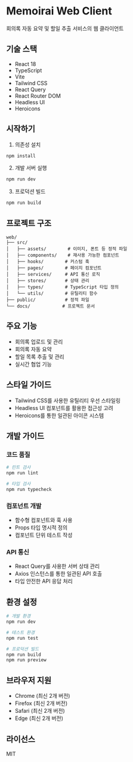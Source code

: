 # Memoirai Web Client

회의록 자동 요약 및 할일 추출 서비스의 웹 클라이언트

## 기술 스택

- React 18
- TypeScript
- Vite
- Tailwind CSS
- React Query
- React Router DOM
- Headless UI
- Heroicons

## 시작하기

1. 의존성 설치
```bash
npm install
```

2. 개발 서버 실행
```bash
npm run dev
```

3. 프로덕션 빌드
```bash
npm run build
```

## 프로젝트 구조

```
web/
├── src/
│   ├── assets/        # 이미지, 폰트 등 정적 파일
│   ├── components/    # 재사용 가능한 컴포넌트
│   ├── hooks/        # 커스텀 훅
│   ├── pages/        # 페이지 컴포넌트
│   ├── services/     # API 통신 로직
│   ├── stores/       # 상태 관리
│   ├── types/        # TypeScript 타입 정의
│   └── utils/        # 유틸리티 함수
├── public/           # 정적 파일
└── docs/            # 프로젝트 문서
```

## 주요 기능

- 회의록 업로드 및 관리
- 회의록 자동 요약
- 할일 목록 추출 및 관리
- 실시간 협업 기능

## 스타일 가이드

- Tailwind CSS를 사용한 유틸리티 우선 스타일링
- Headless UI 컴포넌트를 활용한 접근성 고려
- Heroicons를 통한 일관된 아이콘 시스템

## 개발 가이드

### 코드 품질

```bash
# 린트 검사
npm run lint

# 타입 검사
npm run typecheck
```

### 컴포넌트 개발

- 함수형 컴포넌트와 훅 사용
- Props 타입 명시적 정의
- 컴포넌트 단위 테스트 작성

### API 통신

- React Query를 사용한 서버 상태 관리
- Axios 인스턴스를 통한 일관된 API 호출
- 타입 안전한 API 응답 처리

## 환경 설정

```bash
# 개발 환경
npm run dev

# 테스트 환경
npm run test

# 프로덕션 빌드
npm run build
npm run preview
```

## 브라우저 지원

- Chrome (최신 2개 버전)
- Firefox (최신 2개 버전)
- Safari (최신 2개 버전)
- Edge (최신 2개 버전)

## 라이선스

MIT
